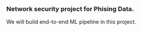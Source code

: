### Network security project for Phising Data.

We will build end-to-end ML pipeline in this project.